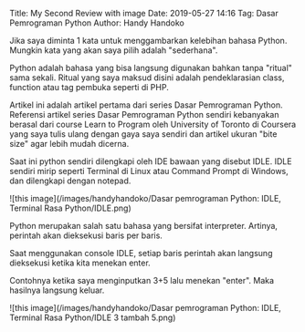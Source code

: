 Title: My Second Review with image
Date: 2019-05-27 14:16
Tag: Dasar Pemrograman Python
Author: Handy Handoko

Jika saya diminta 1 kata untuk menggambarkan kelebihan bahasa Python. Mungkin kata yang akan saya pilih adalah "sederhana".



Python adalah bahasa yang bisa langsung digunakan bahkan tanpa "ritual" sama sekali. Ritual yang saya maksud disini adalah pendeklarasian class, function atau tag pembuka seperti di PHP.



Artikel ini adalah artikel pertama dari series Dasar Pemrograman Python. Referensi artikel series Dasar Pemrograman Python sendiri kebanyakan berasal dari course Learn to Program oleh University of Toronto di Coursera yang saya tulis ulang dengan gaya saya sendiri dan artikel ukuran "bite size" agar lebih mudah dicerna.



Saat ini python sendiri dilengkapi oleh IDE bawaan yang disebut IDLE. IDLE sendiri mirip seperti Terminal di Linux atau Command Prompt di Windows, dan dilengkapi dengan notepad.


![this image](/images/handyhandoko/Dasar pemrograman Python: IDLE, Terminal Rasa Python/IDLE.png)




Python merupakan salah satu bahasa yang bersifat interpreter. Artinya, perintah akan dieksekusi baris per baris.



Saat menggunakan console IDLE, setiap baris perintah akan langsung dieksekusi ketika kita menekan enter.



Contohnya ketika saya menginputkan 3+5 lalu menekan "enter". Maka hasilnya langsung keluar.


![this image](/images/handyhandoko/Dasar pemrograman Python: IDLE, Terminal Rasa Python/IDLE 3 tambah 5.png)








